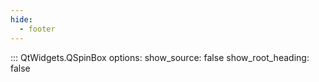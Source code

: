 ```yaml
---
hide:
  - footer
---
```


::: QtWidgets.QSpinBox
    options:
        show_source: false
        show_root_heading: false